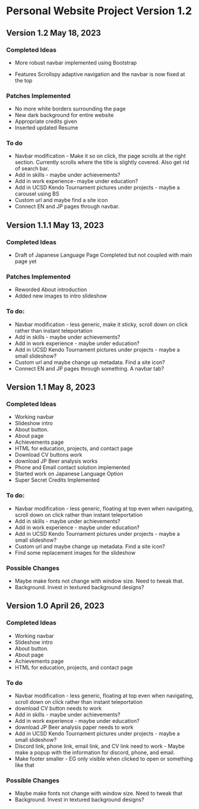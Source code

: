 # Personal Website Project Version 1.2
## Version 1.2 May 18, 2023
### Completed Ideas
* More robust navbar implemented using Bootstrap
 - Features Scrollspy adaptive navigation and the navbar is now fixed at the top

### Patches Implemented
* No more white borders surrounding the page
* New dark background for entire website
* Appropriate credits given
* Inserted updated Resume

### To do
* Navbar modification - Make it so on click, the page scrolls at the right section. Currently scrolls where the title is slightly covered. Also get rid of search bar.
* Add in skills - maybe under achievements?
* Add in work experience- maybe under education?
* Add in UCSD Kendo Tournament pictures under projects - maybe a carousel using BS
* Custom url and maybe find a site icon
* Connect EN and JP pages through navbar.

## Version 1.1.1 May 13, 2023
### Completed Ideas
* Draft of Japanese Language Page Completed but not coupled with main page yet

### Patches Implemented
* Reworded About introduction
* Added new images to intro slideshow

### To do:
* Navbar modification - less generic, make it sticky, scroll down on click rather than instant teleportation
* Add in skills - maybe under achievements?
* Add in work experience - maybe under education?
* Add in UCSD Kendo Tournament pictures under projects - maybe a small slideshow?
* Custom url and maybe change up metadata. Find a site icon?
* Connect EN and JP pages through something. A navbar tab?

## Version 1.1 May 8, 2023
### Completed Ideas
* Working navbar
* Slideshow intro
* About button.
* About page
* Achievements page
* HTML for education, projects, and contact page
* Download CV buttons work
* download JP Beer analysis works
* Phone and Email contact solution implemented
* Started work on Japanese Language Option
* Super Secret Credits Implemented

### To do:
* Navbar modification - less generic, floating at top even when navigating, scroll down on click rather than instant teleportation
* Add in skills - maybe under achievements?
* Add in work experience - maybe under education?
* Add in UCSD Kendo Tournament pictures under projects - maybe a small slideshow?
* Custom url and maybe change up metadata. Find a site icon?
* Find some replacement images for the slideshow

### Possible Changes
* Maybe make fonts not change with window size. Need to tweak that.
* Background. Invest in textured background designs?

## Version 1.0 April 26, 2023
### Completed Ideas
* Working navbar
* Slideshow intro
* About button.
* About page
* Achievements page
* HTML for education, projects, and contact page
  
### To do
* Navbar modification - less generic, floating at top even when navigating, scroll down on click rather than instant teleportation
* download CV button needs to work
* Add in skills - maybe under achievements?
* Add in work experience - maybe under education?
* download JP Beer analysis paper needs to work
* Add in UCSD Kendo Tournament pictures under projects - maybe a small slideshow?
* Discord link, phone link, email link, and CV link need to work - Maybe make a popup with the information for discord, phone, and email.
* Make footer smaller - EG only visible when clicked to open or something like that

### Possible Changes
* Maybe make fonts not change with window size. Need to tweak that
* Background. Invest in textured background designs?